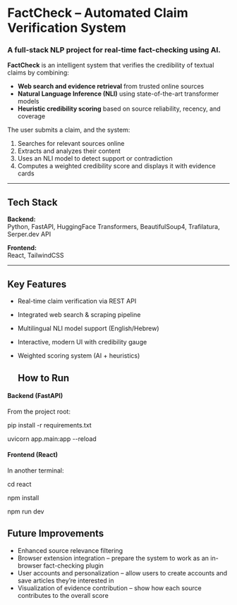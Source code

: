 # FactCheck – Automated Claim Verification System

### A full-stack NLP project for real-time fact-checking using AI.

**FactCheck** is an intelligent system that verifies the credibility of textual claims by combining:
- **Web search and evidence retrieval** from trusted online sources  
- **Natural Language Inference (NLI)** using state-of-the-art transformer models  
- **Heuristic credibility scoring** based on source reliability, recency, and coverage  

The user submits a claim, and the system:
1. Searches for relevant sources online  
2. Extracts and analyzes their content  
3. Uses an NLI model to detect support or contradiction  
4. Computes a weighted credibility score and displays it with evidence cards

---

## Tech Stack

**Backend:**  
Python, FastAPI, HuggingFace Transformers, BeautifulSoup4, Trafilatura, Serper.dev API  

**Frontend:**  
React, TailwindCSS  

---

##  Key Features
- Real-time claim verification via REST API
- Integrated web search & scraping pipeline  
- Multilingual NLI model support (English/Hebrew)  
- Interactive, modern UI with credibility gauge  
- Weighted scoring system (AI + heuristics)

  ## How to Run
  
#### Backend (FastAPI)
From the project root:

pip install -r requirements.txt

uvicorn app.main:app --reload
#### Frontend (React)
In another terminal:

cd react

npm install

npm run dev


## Future Improvements
- Enhanced source relevance filtering
- Browser extension integration – prepare the system to work as an in-browser fact-checking plugin
- User accounts and personalization – allow users to create accounts and save articles they’re interested in
- Visualization of evidence contribution – show how each source contributes to the overall score




